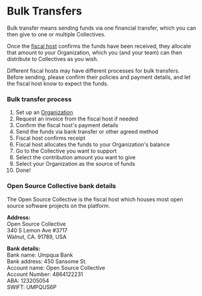# Bulk Transfers

Bulk transfer means sending funds via one financial transfer, which you can then give to one or multiple Collectives. 

Once the [fiscal host](../hosts/) confirms the funds have been received, they allocate that amount to your Organization, which you \(and your team\) can then distribute to Collectives as you wish.

Different fiscal hosts may have different processes for bulk transfers. Before sending, please confirm their policies and payment details, and let the fiscal host know to expect the funds.

### Bulk transfer process

1. Set up an [Organization](organizations.md)
2. Request an invoice from the fiscal host if needed
3. Confirm the fiscal host's payment details
4. Send the funds via bank transfer or other agreed method
5. Fiscal host confirms receipt
6. Fiscal host allocates the funds to your Organization's balance
7. Go to the Collective you want to support
8. Select the contribution amount you want to give
9. Select your Organization as the source of funds
10. Done!

### Open Source Collective bank details

The Open Source Collective is the fiscal host which houses most open source software projects on the platform.

**Address:**  
Open Source Collective  
340 S Lemon Ave \#3717  
Walnut, CA. 91789, USA

**Bank details:**   
Bank name: Umpqua Bank  
Bank address: 450 Sansome St.  
Account name: Open Source Collective  
Account Number: 4864122231  
ABA: 123205054  
SWIFT: UMPQUS6P

